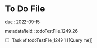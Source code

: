 # To Do File

due:: 2022-09-15

metadatafield:: todoTestFile_1249_26

- [ ] Task of todoTestFile_1249 1 [[Query me]]
